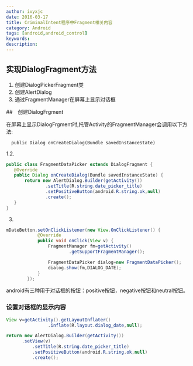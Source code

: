 ```yaml
---
author: ivyxjc
date: 2016-03-17
title: CriminalIntent程序中Fragment相关内容
category: Android
tags: [android,android_control]
keywords:
description:
---
```


## 实现DialogFragment方法
1. 创建DialogPickerFragment类
2. 创建AlertDialog
3. 通过FragmentManager在屏幕上显示对话框



##　创建DialogFrgment

在屏幕上显示DialogFrgment时,托管Activity的FragmentManager会调用以下方法:

`  public Dialog onCreateDialog(Bundle savedInstanceState)`

1.2.


 ```java
public class FragmentDataPicker extends DialogFragment {
    @Override
    public Dialog onCreateDialog(Bundle savedInstanceState) {
        return new AlertDialog.Builder(getActivity())
                .setTitle(R.string.date_picker_title)
                .setPositiveButton(android.R.string.ok,null)
                .create();
    }
}
```

3.

```java
mDateButton.setOnClickListener(new View.OnClickListener() {
            @Override
            public void onClick(View v) {
                FragmentManager fm=getActivity()
                        .getSupportFragmentManager();

                FragmentDataPicker dialog=new FragmentDataPicker();
                dialog.show(fm,DIALOG_DATE);
            }
        });
```

android有三种用于对话框的按钮：positive按钮，negative按钮和neutral按钮。

### 设置对话框的显示内容

```java
View v=getActivity().getLayoutInflater()
                .inflate(R.layout.dialog_date,null);

return new AlertDialog.Builder(getActivity())
      .setView(v)
          .setTitle(R.string.date_picker_title)
          .setPositiveButton(android.R.string.ok,null)
          .create();
```
